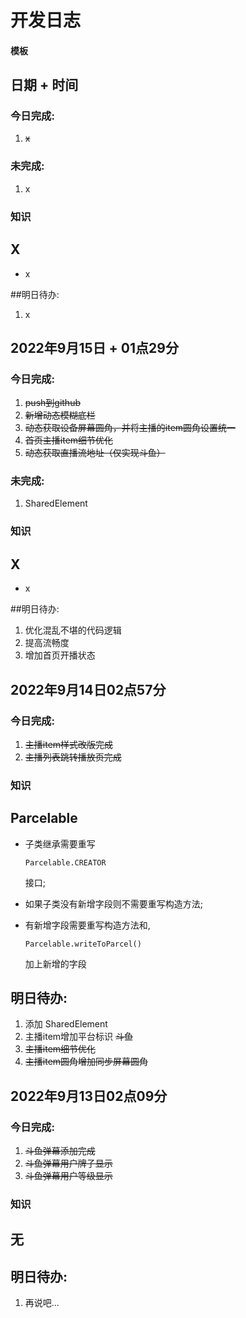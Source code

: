 # 开发日志
#### 模板

## 日期 + 时间
### 今日完成:
1. ~~x~~

### 未完成:
1. x

### 知识
## X
* x

##明日待办:
1. x

## 2022年9月15日 + 01点29分
### 今日完成:
1. ~~push到github~~
2. ~~新增动态模糊底栏~~
3. ~~动态获取设备屏幕圆角，并将主播的item圆角设置统一~~
4. ~~首页主播item细节优化~~
5. ~~动态获取直播流地址（仅实现斗鱼）~~

### 未完成:
1. SharedElement

### 知识
## X
* x

##明日待办:
1. 优化混乱不堪的代码逻辑
2. 提高流畅度
3. 增加首页开播状态

## 2022年9月14日02点57分
### 今日完成:
1. ~~主播item样式改版完成~~
2. ~~主播列表跳转播放页完成~~
### 知识
## Parcelable
* 子类继承需要重写 

  ```
  Parcelable.CREATOR
  ```

   接口;
* 如果子类没有新增字段则不需要重写构造方法;
* 有新增字段需要重写构造方法和,

  ```
  Parcelable.writeToParcel()
  ```

  加上新增的字段
## 明日待办:
1. 添加 SharedElement
2. 主播item增加平台标识 ~~斗鱼~~
3. ~~主播item细节优化~~
4. ~~主播item圆角增加同步屏幕圆角~~

## 2022年9月13日02点09分
### 今日完成:
1. ~~斗鱼弹幕添加完成~~
2. ~~斗鱼弹幕用户牌子显示~~
3. ~~斗鱼弹幕用户等级显示~~

### 知识
## 无

## 明日待办:
1. 再说吧...
